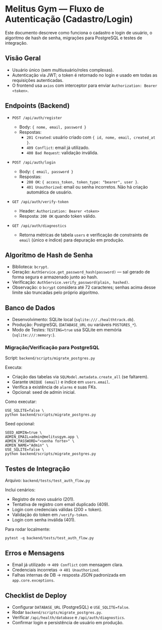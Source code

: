 # Melitus Gym — Fluxo de Autenticação (Cadastro/Login)

Este documento descreve como funciona o cadastro e login de usuário, o algoritmo de hash de senha, migrações para PostgreSQL e testes de integração.

## Visão Geral

- Usuário único (sem multiusuário/roles complexas).
- Autenticação via JWT; o token é retornado no login e usado em todas as requisições autenticadas.
- O frontend usa `axios` com interceptor para enviar `Authorization: Bearer <token>`.

## Endpoints (Backend)

- `POST /api/auth/register`
  - Body: `{ nome, email, password }`
  - Respostas:
    - `201 Created`: usuário criado com `{ id, nome, email, created_at }`.
    - `409 Conflict`: email já utilizado.
    - `400 Bad Request`: validação inválida.

- `POST /api/auth/login`
  - Body: `{ email, password }`
  - Respostas:
    - `200 OK`: `{ access_token, token_type: "bearer", user }`.
    - `401 Unauthorized`: email ou senha incorretos. Não há criação automática de usuário.

- `GET /api/auth/verify-token`
  - Header: `Authorization: Bearer <token>`
  - Resposta: `200 OK` quando token válido.

- `GET /api/auth/diagnostics`
  - Retorna métricas de tabela `users` e verificação de constraints de `email` (único e índice) para depuração em produção.

## Algoritmo de Hash de Senha

- Biblioteca: `bcrypt`.
- Geração: `AuthService.get_password_hash(password)` — sal gerado de forma segura e armazenado junto ao hash.
- Verificação: `AuthService.verify_password(plain, hashed)`.
- Observação: o `bcrypt` considera até 72 caracteres; senhas acima desse limite são truncadas pelo próprio algoritmo.

## Banco de Dados

- Desenvolvimento: SQLite local (`sqlite:///./healthtrack.db`).
- Produção: PostgreSQL (`DATABASE_URL` ou variáveis `POSTGRES_*`).
- Modo de Testes: `TESTING=true` usa SQLite em memória (`sqlite:///:memory:`).

### Migração/Verificação para PostgreSQL

Script: `backend/scripts/migrate_postgres.py`

Executa:
- Criação das tabelas via `SQLModel.metadata.create_all` (se faltarem).
- Garante `UNIQUE (email)` e índice em `users.email`.
- Verifica a existência de `alarms` e suas FKs.
- Opcional: seed de admin inicial.

Como executar:
```
USE_SQLITE=false \
python backend/scripts/migrate_postgres.py
```

Seed opcional:
```
SEED_ADMIN=true \
ADMIN_EMAIL=admin@melitusgym.app \
ADMIN_PASSWORD="<senha forte>" \
ADMIN_NAME="Admin" \
USE_SQLITE=false \
python backend/scripts/migrate_postgres.py
```

## Testes de Integração

Arquivo: `backend/tests/test_auth_flow.py`

Inclui cenários:
- Registro de novo usuário (201).
- Tentativa de registro com email duplicado (409).
- Login com credenciais válidas (200 + token).
- Validação do token em `/verify-token`.
- Login com senha inválida (401).

Para rodar localmente:
```
pytest -q backend/tests/test_auth_flow.py
```

## Erros e Mensagens

- Email já utilizado → `409 Conflict` com mensagem clara.
- Credenciais incorretas → `401 Unauthorized`.
- Falhas internas de DB → resposta JSON padronizada em `app.core.exceptions`.

## Checklist de Deploy

- Configurar `DATABASE_URL` (PostgreSQL) e `USE_SQLITE=false`.
- Rodar `backend/scripts/migrate_postgres.py`.
- Verificar `/api/health/database` e `/api/auth/diagnostics`.
- Confirmar login e persistência de usuário em produção.